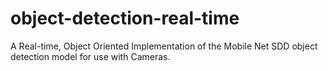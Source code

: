 # object-detection-real-time
A Real-time, Object Oriented Implementation of the Mobile Net SDD object detection model for use with Cameras.
